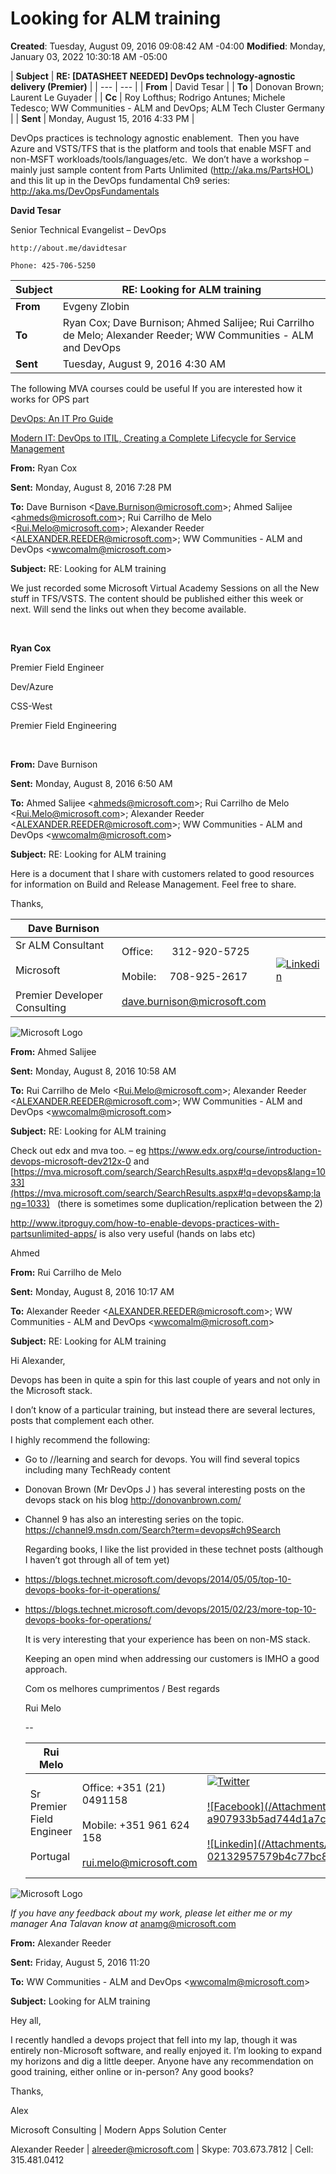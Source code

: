 # Looking for ALM training

**Created**: Tuesday, August 09, 2016 09:08:42 AM -04:00
**Modified**: Monday, January 03, 2022 10:30:18 AM -05:00


| **Subject** | **RE: [DATASHEET NEEDED] DevOps technology-agnostic delivery (Premier)** |
    | --- | --- |
    | **From** | David Tesar |
    | **To** | Donovan Brown; Laurent Le Guyader |
    | **Cc** | Roy Lofthus; Rodrigo Antunes; Michele Tedesco; WW Communities - ALM and DevOps; ALM Tech Cluster Germany |
    | **Sent** | Monday, August 15, 2016 4:33 PM |

DevOps practices is technology agnostic enablement.  Then you have Azure and VSTS/TFS that is the platform and tools that enable MSFT and non-MSFT workloads/tools/languages/etc.  We don’t have a workshop – mainly just sample content from Parts Unlimited (http://aka.ms/PartsHOL) and this lit up in the DevOps fundamental Ch9 series: http://aka.ms/DevOpsFundamentals

**David Tesar**

Senior Technical Evangelist <span lang="en-US" style="">– DevOps<span lang="en-US" style="">&#160;

    http://about.me/davidtesar 

    Phone: 425-706-5250

| **Subject** | **RE: Looking for ALM training** |
| --- | --- |
| **From** | Evgeny Zlobin |
| **To** | Ryan Cox; Dave Burnison; Ahmed Salijee; Rui Carrilho de Melo; Alexander Reeder; WW Communities - ALM and DevOps |
| **Sent** | Tuesday, August 9, 2016 4:30 AM |

The following MVA courses could be useful If you are interested how it works for OPS part

[DevOps: An IT Pro Guide](https://mva.microsoft.com/en-US/training-courses/devops-an-it-pro-guide-8286)

[Modern IT: DevOps to ITIL, Creating a Complete Lifecycle for Service Management](https://mva.microsoft.com/en-US/training-courses/modern-it-devops-to-itil-creating-a-complete-lifecycle-for-service-management-11410)

**From:** Ryan Cox

**Sent:** Monday, August 8, 2016 7:28 PM

**To:** Dave Burnison &lt;Dave.Burnison@microsoft.com&gt;; Ahmed Salijee &lt;ahmeds@microsoft.com&gt;; Rui Carrilho de Melo &lt;Rui.Melo@microsoft.com&gt;; Alexander Reeder &lt;ALEXANDER.REEDER@microsoft.com&gt;; WW Communities - ALM and DevOps &lt;wwcomalm@microsoft.com&gt;

**Subject:** RE: Looking for ALM training

We just recorded some Microsoft Virtual Academy Sessions on all the New stuff in TFS/VSTS. The content should be published either this week or next. Will send the links out when they become available.

&#160;

**Ryan Cox**

Premier Field Engineer

Dev/Azure

CSS-West

Premier Field Engineering

&#160;

**From:** Dave Burnison

**Sent:** Monday, August 8, 2016 6:50 AM

**To:** Ahmed Salijee &lt;ahmeds@microsoft.com&gt;; Rui Carrilho de Melo &lt;Rui.Melo@microsoft.com&gt;; Alexander Reeder &lt;ALEXANDER.REEDER@microsoft.com&gt;; WW Communities - ALM and DevOps &lt;wwcomalm@microsoft.com&gt;

**Subject:** RE: Looking for ALM training

Here is a document that I share with customers related to good resources for information on Build and Release Management. Feel free to share.

Thanks,

| Dave Burnison | <br /> | <br /> |
| --- | --- | --- |
| Sr ALM Consultant<br /><br />Microsoft<br /><br />Premier Developer Consulting | Office:&#160;&#160;&#160;&#160;&#160;&#160; 312-920-5725<br /><br />Mobile:&#160;&#160;&#160;&#160; 708-925-2617<br /><br />dave.burnison@microsoft.com | [![Linkedin](/Attachments/1-c31caf5953724589861540935f8150d9.jpeg)](https://www.linkedin.com/in/daveburnison)<br />&#160;&#160;&#160; |

![Microsoft Logo](/Attachments/1-7844674d03d047c8b9d6ca3ae759c3e2.jpeg)

**From:** Ahmed Salijee

**Sent:** Monday, August 8, 2016 10:58 AM

**To:** Rui Carrilho de Melo &lt;Rui.Melo@microsoft.com&gt;; Alexander Reeder &lt;ALEXANDER.REEDER@microsoft.com&gt;; WW Communities - ALM and DevOps &lt;wwcomalm@microsoft.com&gt;

**Subject:** RE: Looking for ALM training

Check out edx and mva too. – eg https://www.edx.org/course/introduction-devops-microsoft-dev212x-0 and [https://mva.microsoft.com/search/SearchResults.aspx#!q=devops&lang=1033](https://mva.microsoft.com/search/SearchResults.aspx#!q=devops&amp;lang=1033)   (there is sometimes some duplication/replication between the 2)

http://www.itproguy.com/how-to-enable-devops-practices-with-partsunlimited-apps/ is also very useful (hands on labs etc)

Ahmed

**From:** Rui Carrilho de Melo

**Sent:** Monday, August 8, 2016 10:17 AM

**To:** Alexander Reeder &lt;ALEXANDER.REEDER@microsoft.com&gt;; WW Communities - ALM and DevOps &lt;wwcomalm@microsoft.com&gt;

**Subject:** RE: Looking for ALM training

Hi Alexander,

Devops has been in quite a spin for this last couple of years and not only in the Microsoft stack.

I don’t know of a particular training, but instead there are several lectures, posts that complement each other.

I highly recommend the following:
- Go to //learning and search for devops. You will find several topics including many TechReady content
- Donovan Brown (Mr DevOps J ) has several interesting posts on the devops stack on his blog http://donovanbrown.com/
- Channel 9 has also an interesting series on the topic. https://channel9.msdn.com/Search?term=devops#ch9Search

    Regarding books, I like the list provided in these technet posts (although I haven’t got through all of tem yet)
- https://blogs.technet.microsoft.com/devops/2014/05/05/top-10-devops-books-for-it-operations/
- https://blogs.technet.microsoft.com/devops/2015/02/23/more-top-10-devops-books-for-operations/

    It is very interesting that your experience has been on non-MS stack.

    Keeping an open mind when addressing our customers is IMHO a good approach.

   

    Com os melhores cumprimentos / Best regards

   

    Rui Melo

   

   

    -- 

    | Rui Melo  | <br /> | <br /> |
    | --- | --- | --- |
    | Sr Premier Field Engineer<br /><br />Portugal | Office: +351 (21) 0491158<br /><br />Mobile: +351 961 624 158<br /><br />rui.melo@microsoft.com | [![Twitter](/Attachments/1-c3ccfdd124db480f908d7b70af15e23d.jpeg)](https://twitter.com/ruimphoto)<br />&#160;&#160;&#160;<br />[!\[Facebook\](/Attachments/1-a907933b5ad744d1a7c82019d09def1b.jpeg)](https://www.facebook.com/ruimmelo)<br />&#160;&#160;&#160;<br />[!\[Linkedin\](/Attachments/1-02132957579b4c77bc800e167bc7e7b8.jpeg)](https://pt.linkedin.com/in/ruimelo)<br />&#160;&#160;&#160; |

![Microsoft Logo](/Attachments/1-962460eb318645c7ae207a13040e9a52.jpeg)

*If you have any feedback about my work, please let either me or my manager Ana Talavan know at* anamg@microsoft.com

**From:** Alexander Reeder

**Sent:** Friday, August 5, 2016 11:20

**To:** WW Communities - ALM and DevOps &lt;wwcomalm@microsoft.com&gt;

**Subject:** Looking for ALM training

Hey all,

I recently handled a devops project that fell into my lap, though it was entirely non-Microsoft software, and really enjoyed it. I’m looking to expand my horizons and dig a little deeper. Anyone have any recommendation on good training, either online or in-person? Any good books?

Thanks,

Alex

Microsoft Consulting | Modern Apps Solution Center

Alexander Reeder | alreeder@microsoft.com | Skype: 703.673.7812 | Cell: 315.481.0412